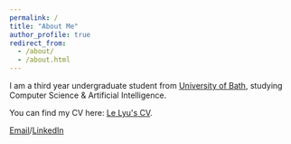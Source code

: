 ```yaml
---
permalink: /
title: "About Me"
author_profile: true
redirect_from: 
  - /about/
  - /about.html
---
```


I am a third year undergraduate student from [University of Bath](https://www.bath.ac.uk/), studying Computer Science & Artificial Intelligence.

You can find my CV here: [Le Lyu's CV](../assets/Le_Lyu_CV.pdf).

[Email](ll2300@bath.ac.uk)/[LinkedIn](www.linkedin.com/in/le-lyu-yoyo)

